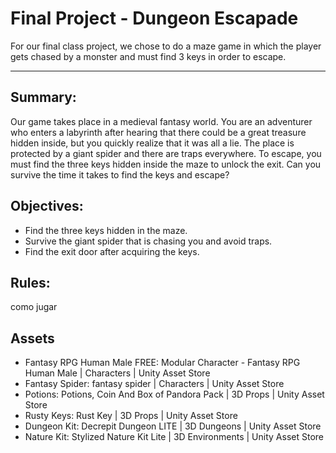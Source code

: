 # Final Project - Dungeon Escapade 

For our final class project, we chose to do a maze game in which the player gets chased by a monster and must find 3 keys in order to escape.

---

## Summary:
Our game takes place in a medieval fantasy world. You are an adventurer who enters a labyrinth after hearing that there could be a great treasure hidden inside, but you quickly realize that it was all a lie. The place is protected by a giant spider and there are traps everywhere.  To escape, you must find the three keys hidden inside the maze to unlock the exit. Can you survive the time it takes to find the keys and escape?

## Objectives:
- Find the three keys hidden in the maze.
- Survive the giant spider that is chasing you and avoid traps.
- Find the exit door after acquiring the keys.


## Rules:
como jugar

## Assets

- Fantasy RPG Human Male FREE: Modular Character - Fantasy RPG Human Male | Characters | Unity Asset Store
- Fantasy Spider: fantasy spider | Characters | Unity Asset Store
- Potions: Potions, Coin And Box of Pandora Pack | 3D Props | Unity Asset Store
- Rusty Keys: Rust Key | 3D Props | Unity Asset Store
- Dungeon Kit: Decrepit Dungeon LITE | 3D Dungeons | Unity Asset Store
- Nature Kit: Stylized Nature Kit Lite | 3D Environments | Unity Asset Store


